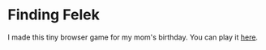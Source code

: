 # Finding Felek
I made this tiny browser game for my mom's birthday.
You can play it [here](http://krolikowski.co/games/findingfelek/).
